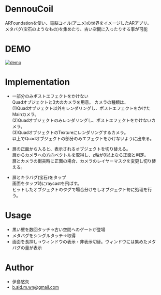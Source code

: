 # DennouCoil

ARFoundationを使い、電脳コイル(アニメ)の世界をイメージしたARアプリ。<br>
メタバグ(宝石のようなもの)を集めたり、古い空間に入ったりする事が可能<br>

# DEMO

[![demo](https://github.com/yuuuuuuya/DennouCoil/wiki/images/DennouCoil.gif)](https://github.com/yuuuuuuya/DennouCoil/wiki/images/DennouCoil.gif)

# Implementation

- 一部分のみポストエフェクトをかけない<br>
Quadオブジェクトと3大のカメラを用意。
カメラの種類は、<br>
(1)Quadオブジェクト以外をレンダリングし、ポストエフェクトをかけたMainカメラ。<br>
(2)Quadオブジェクトのみレンダリングし、ポストエフェクトをかけないカメラ。<br>
(3)QuadオブジェクトのTextureにレンダリングするカメラ。<br>
以上でQuadオブジェクトの部分のみエフェクトをかけないように出来る。

- 扉の正面から入ると、表示されるオブジェクトを切り替える。<br>
扉からカメラへの方向ベクトルを取得し、z軸が0以上なら正面と判定。<br>
扉とカメラの衝突時に正面の場合、カメラのレイヤーマスクを変更し切り替える。

- 扉とキラバグ(宝石)をタップ<br>
画面をタップ時にraycastを飛ばす。<br>
ヒットしたオブジェクトのタグで場合分けをしオブジェクト毎に処理を行う。

# Usage

- 黒い壁を数回タッチ→古い空間へのゲートが登場<br>
- メタバグをシングルタッチ→取得<br>
- 画面を長押し→ウィンドウの表示・非表示切替。ウィンドウには集めたメタバグの量が表示

# Author

- 伊島悠矢
- b.ald.m.wn@gmail.com